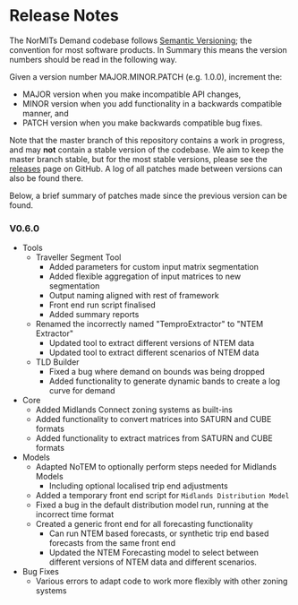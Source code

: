 # Release Notes

The NorMITs Demand codebase follows [Semantic Versioning](https://semver.org/); the convention
for most software products. In Summary this means the version numbers should be read in the
following way.

Given a version number MAJOR.MINOR.PATCH (e.g. 1.0.0), increment the:

- MAJOR version when you make incompatible API changes,
- MINOR version when you add functionality in a backwards compatible manner, and
- PATCH version when you make backwards compatible bug fixes.

Note that the master branch of this repository contains a work in progress, and  may **not**
contain a stable version of the codebase. We aim to keep the master branch stable, but for the
most stable versions, please see the
[releases](https://github.com/Transport-for-the-North/NorMITs-Demand/releases)
page on GitHub. A log of all patches made between versions can also be found
there.

Below, a brief summary of patches made since the previous version can be found.

### V0.6.0
- Tools
  - Traveller Segment Tool
    - Added parameters for custom input matrix segmentation
    - Added flexible aggregation of input matrices to new segmentation
    - Output naming aligned with rest of framework
    - Front end run script finalised
    - Added summary reports
  - Renamed the incorrectly named "TemproExtractor" to "NTEM Extractor"
    - Updated tool to extract different versions of NTEM data
    - Updated tool to extract different scenarios of NTEM data
  - TLD Builder
    - Fixed a bug where demand on bounds was being dropped
    - Added functionality to generate dynamic bands to create a log curve for demand
- Core
  - Added Midlands Connect zoning systems as built-ins
  - Added functionality to convert matrices into SATURN and CUBE formats
  - Added functionality to extract matrices from SATURN and CUBE formats
- Models
  - Adapted NoTEM to optionally perform steps needed for Midlands Models
    -  Including optional localised trip end adjustments
  - Added a temporary front end script for `Midlands Distribution Model`
  - Fixed a bug in the default distribution model run, running at the incorrect time format
  - Created a generic front end for all forecasting functionality
    - Can run NTEM based forecasts, or synthetic trip end based forecasts from 
      the same front end
    - Updated the NTEM Forecasting model to select between different versions
      of NTEM data and different scenarios.
- Bug Fixes
  - Various errors to adapt code to work more flexibly with other zoning systems
